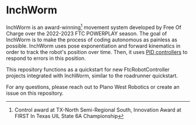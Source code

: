 # InchWorm

InchWorm is an award-winning[^1] movement system developed by Free Of Charge over the 2022-2023 FTC POWERPLAY season.
The goal of InchWorm is to make the process of coding autonomous as painless as possible.
InchWorm uses pose exponentiation and forward kinematics in order to track the robot's position over time.
Then, it uses [PID controllers](https://www.youtube.com/watch?v=O_ZMqViNKBk) to respond to errors in this position.

This repository functions as a quickstart for new FtcRobotController projects integrated with InchWorm, similar to the roadrunner quickstart.

For any questions, please reach out to Plano West Robotics or create an issue on this repository.

[^1]: Control award at TX-North Semi-Regional South, Innovation Award at FIRST In Texas UIL State 6A Championship
